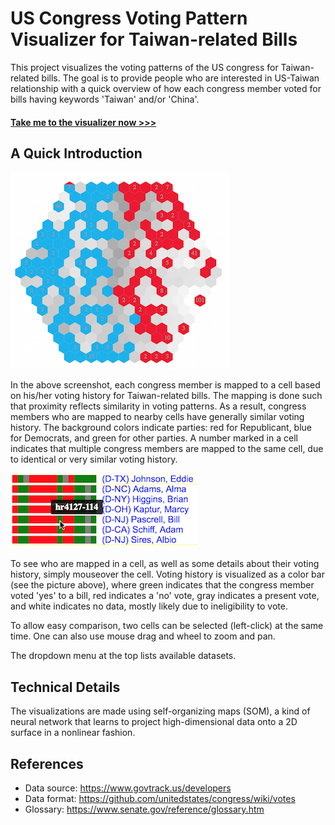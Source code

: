 # US Congress Voting Pattern Visualizer for Taiwan-related Bills
This project visualizes the voting patterns of the US congress for Taiwan-related bills.
The goal is to provide people who are interested in US-Taiwan relationship
with a quick overview of how each congress member voted for bills having keywords
'Taiwan' and/or 'China'. 

<h4><a href="https://dwhuang.github.io/uscva/v1/index.html" target="_blank">Take me to the visualizer now >>></a></h4>

## A Quick Introduction

![Sample Map](img/map.png)

In the above screenshot, each congress member is mapped to a cell based on 
his/her voting history for Taiwan-related bills. The mapping is done such that
proximity reflects similarity in voting patterns. As a result, congress members
who are mapped to nearby cells have generally similar voting history.
The background colors indicate parties:
red for Republicant, blue for Democrats, and green for other parties. 
A number marked in a cell indicates that multiple congress members are mapped
to the same cell, due to identical or very similar voting history. 

![Cell Info](img/cellinfo.png)

To see who are mapped in a cell, as well as some details about
their voting history, simply mouseover the cell. Voting history is visualized as
a color bar (see the picture above),
where green indicates that the congress member voted 'yes' to a bill,
red indicates a 'no' vote, gray indicates a present vote, and white indicates
no data, mostly likely due to ineligibility to vote.

To allow easy comparison, two cells can be selected (left-click) at the same time.
One can also use mouse drag and wheel to zoom and pan.

The dropdown menu at the top lists available datasets.

## Technical Details

The visualizations are made using self-organizing maps (SOM), a kind of neural network
that learns to project high-dimensional data onto a 2D surface in a nonlinear fashion.

## References
- Data source: https://www.govtrack.us/developers
- Data format: https://github.com/unitedstates/congress/wiki/votes
- Glossary: https://www.senate.gov/reference/glossary.htm
